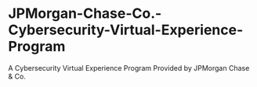 # JPMorgan-Chase-Co.-Cybersecurity-Virtual-Experience-Program
A Cybersecurity Virtual Experience Program Provided by JPMorgan Chase &amp; Co.

